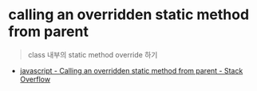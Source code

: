 # calling an overridden static method from parent

> class 내부의 static method override 하기

- [javascript - Calling an overridden static method from parent - Stack Overflow](https://stackoverflow.com/questions/32485199/calling-an-overridden-static-method-from-parent)
